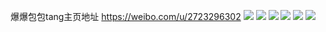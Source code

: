 爆爆包包tang主页地址 https://weibo.com/u/2723296302 
![](https://wx4.sinaimg.cn/mw2000/a252342egy1h7sz8454zuj20rj148jt3.jpg) 
![](https://wx4.sinaimg.cn/mw2000/a252342egy1h7q5oz5on4j211b1tq1ky.jpg) 
![](https://wx4.sinaimg.cn/mw2000/a252342egy1h7q5p400l9j22c0340qvb.jpg) 
![](https://wx4.sinaimg.cn/mw2000/a252342egy1h7f61n6ckkj20zk0k0789.jpg) 
![](https://wx4.sinaimg.cn/mw2000/a252342egy1h7ddtufbxpj20ku0rs7d0.jpg) 
![](https://wx4.sinaimg.cn/mw2000/a252342egy1h7ddx6iun3j22c0340x6s.jpg) 
